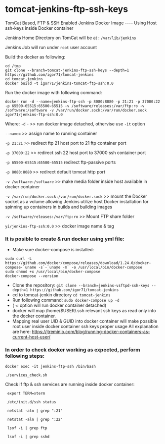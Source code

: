 # tomcat-jenkins-ftp-ssh-keys
TomCat Based, FTP & SSH Enabled Jenkins Docker Image ---- Using Host ssh-keys inside Docker container

Jenkins Home Directory on TomCat will be at : `/var/lib/jenkins`

Jenkins Job will run under `root` user account

Build the docker as following:
```
cd /tmp
git clone --branch=tomcat-jenkins-ftp-ssh-keys --depth=1 https://github.com/igor71/tomcat-jenkins
cd tomcat-jenkins
docker build -t igor71/jenkins-tomcat-ftp-ssh:0.0
```


Run the docker image with following command:
```
docker run -d --name=jenkins-ftp-ssh -p 8080:8080 -p 21:21 -p 37000:22 -p 65500-65515:65500-65515 -v /software/releases:/var/ftp:ro -v /software:/software -v /var/run/docker.sock:/var/run/docker.sock igor71/jenkins-ftp-ssh:0.0
```
Where:
`-d` - >> run docker image detached, othervise use `-it` option

`--name=` >> assign name to running container

`-p 21:21` >> redirect ftp 21 host port to 21 ftp container port

`-p 37000:22` >> redirect ssh 22 host port to 37000 ssh container port

`-p 65500-65515:65500-65515` redirect ftp-passive ports

`-p 8080:8080` >> redirect default tomcat http port

`-v /software:/software` >> make media folder inside host available in docker container

`-v /var/run/docker.sock:/var/run/docker.sock` >> mount the Docker socket as a volume allowing Jenkins utilize host Docker installation for spinning up containers in builds and building images

`-v /software/releases:/var/ftp:ro`  >> Mount FTP share folder

`yi/jenkins-ftp-ssh:0.0` >> docker image name & tag

### It is posible to create & run docker using yml file:

* Make sure docker-compose is installed:
```
sudo curl -L https://github.com/docker/compose/releases/download/1.24.0/docker-compose-`uname -s`-`uname -m` -o /usr/local/bin/docker-compose
sudo chmod +x /usr/local/bin/docker-compose
docker-compose --version
```

* Clone the repository:
`git clone --branch=jenkins-vsftpd-ssh-keys --depth=1 https://github.com/igor71/tomcat-jenkins`
* cd to tomcat-jenkin directory
`cd tomcat-jenkins`
* Run following command: 
`sudo docker-compose up -d`
* (`-d` option will run docker container detached)
* docker will map /home/$USER/.ssh relevant ssh keys as read only into the docker container.
* Mapping real user UID & GUID into docker container will make possible root user inside docker container ssh keys proper usage
All explanation are here: https://jtreminio.com/blog/running-docker-containers-as-current-host-user/

### In order to check docker working as expected, perform following steps:

`docker exec -it jenkins-ftp-ssh /bin/bash`

`./services_check.sh`

Check if ftp & ssh services are running inside docker container:
```
 export TERM=xterm
 
 /etc/init.d/ssh status
 
 netstat -aln | grep ":21"
 
 netstat -aln | grep ":22"
 
 lsof -i | grep ftp
 
 lsof -i | grep sshd
 
 ```
